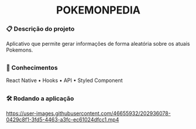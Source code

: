 <h1 align="center"> POKEMONPEDIA </h1>

### 📋 Descrição do projeto
<p>Aplicativo que permite gerar informações de forma aleatória sobre os atuais Pokemons.</p>

##
### 🧠 Conhecimentos
<p>
 <a>React Native</a> •
 <a>Hooks</a> •
 <a>API</a> • 
 <a>Styled Component</a>
</p>

##
### 🛠️ Rodando a aplicação
 https://user-images.githubusercontent.com/46655932/202936078-0429c8f1-3fd5-4463-a3fc-ec61024dfcc1.mp4
